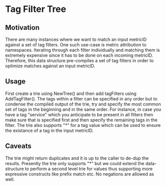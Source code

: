 # Tag Filter Tree

## Motivation
There are many instances where we want to match an input metricID against
a set of tag filters. One such use-case is metric attribution to namespaces.
Iterating through each filter individually and matching them is extremely expensive
since it has to be done on each incoming metricID. Therefore, this data structure
pre-compiles a set of tag filters in order to optimize matches against an input metricID.

## Usage
First create a trie using NewTree() and then add tagFilters using AddTagFilter().
The tags within a filter can be specified in any order but to condense the compiled
output of the trie, try and specify the most common set of tags in the beginning
and in the same order.
For instance, in case you have a tag "service" which you anticipate to be present
in all filters then make sure that is specified first and then specify the remaining tags
in the filter.
The trie also supports "*" for a tag value which can be used to ensure the existance of a tag
in the input metricID.

## Caveats
The trie might return duplicates and it is up to the caller to de-dup the results.
Presently the trie only supports "*" but we could extend the data-structure to perform
a second level trie for values thus supporting more expressive constructs like prefix match
etc.
No negations are allowed as well.
